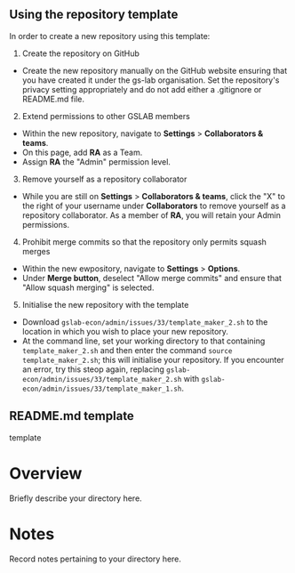 Using the repository template
-----------------------------

In order to create a new repository using this template:

1. Create the repository on GitHub
  - Create the new repository manually on the GitHub website ensuring that you have created it under the gs-lab 
organisation. Set the repository's privacy setting appropriately and do not add either a .gitignore or README.md file.

2. Extend permissions to other GSLAB members
  - Within the new repository, navigate to **Settings** > **Collaborators & teams**. 
  - On this page, add **RA** as a Team.
  - Assign **RA** the  "Admin" permission level. 

3. Remove yourself as a repository collaborator
  - While you are still on **Settings** > **Collaborators & teams**, click the "X" to the right of your username
    under **Collaborators** to remove yourself as a repository collaborator. As a member of **RA**, you will retain 
    your Admin permissions. 

4. Prohibit merge commits so that the repository only permits squash merges
  - Within the new ewpository, navigate to **Settings** > **Options**. 
  - Under **Merge button**, deselect "Allow merge commits" and ensure that "Allow squash merging" is selected. 

5. Initialise the new repository with the template
  - Download `gslab-econ/admin/issues/33/template_maker_2.sh` to the location in which you wish to place your new
   repository.
  - At the command line, set your working directory to that containing `template_maker_2.sh` and then enter the command 
    `source template_maker_2.sh`; this will initialise your repository. If you encounter an error, try this steop again,
    replacing `gslab-econ/admin/issues/33/template_maker_2.sh` with `gslab-econ/admin/issues/33/template_maker_1.sh`.



README.md template
------------------

template

# Overview

Briefly describe your directory here. 

# Notes

Record notes pertaining to your directory here. 
